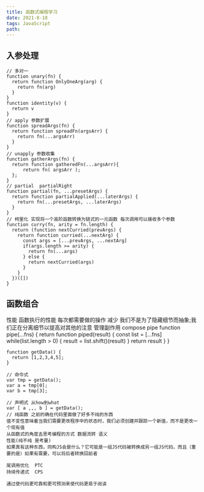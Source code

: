 ```yaml
---
title: 函数式编程学习
date: 2021-8-18  
tags: JavaScript
path: 
---
```


## 入参处理

    // 多对一
    function unary(fn) {
      return function OnlyOneArg(arg) {
        return fn(arg)
      }
    }
    function identity(v) {
      return v
    }
    // apply 参数扩展
    function spreadArgs(fn) {
      return function spreadFn(argsArr) {
        return fn(...argsArr)
      }
    }
    // unapply 参数收集
    function gatherArgs(fn) {
      return function gatheredFn(...argsArr){
          return fn( argsArr );
      };
    }  
    // partial  partialRight
    function partial(fn, ...presetArgs) {
      return function partialApplied(...laterArgs) {
        return fn(...presetArgs, ...laterArgs)
      }
    }
    // 柯里化 实现将一个高阶函数转换为链式的一元函数 每次调用可以接收多个参数
    function curry(fn, arity = fn.length) {
      return (function nextCurried(prevArgs) {
        return function curried(...nextArg) {
          const args = [...prevArgs, ...nextArg]
          if(args.length >= arity) {
            return fn(...args)
          } else {
            return nextCurried(args)
          }
        }
      })([])
    }

## 函数组合
  性能  函数执行的性能  每次都需要做的操作 减少
  我们不是为了隐藏细节而抽象;我们正在分离细节以提高对其他的注意 管理副作用
  compose
  pipe
  function pipe(...fns) {
      return function piped(result) {
        const list = [...fns]
        while(list.length > 0) {
          result = list.shift()(result)
        }
        return result
      }
    }

    function getData() {
      return [1,2,3,4,5];
    }

    // 命令式
    var tmp = getData();
    var a = tmp[0];
    var b = tmp[3];

    // 声明式 从how到what
    var [ a ,,, b ] = getData();
    // 纯函数 之前的确在代码里面做了好多不纯的东西
    值不变性意味着当我们需要更改程序中的状态时，我们必须创建并跟踪一个新值，而不是更改一个现有值
    从函数式的角度去思考编程的方式 数据流转 语义
    性能(纯不纯 是考量)
    如果真有这种东西，同构JS会是什么？它可能是一组JS代码被转换成另一组JS代码，而且（重要的是）如果有需要，可以将后者转换回前者

    尾调用优化  PTC
    持续传递式  CPS 
    
    通过使代码更可靠和更可预测来使代码更易于阅读
